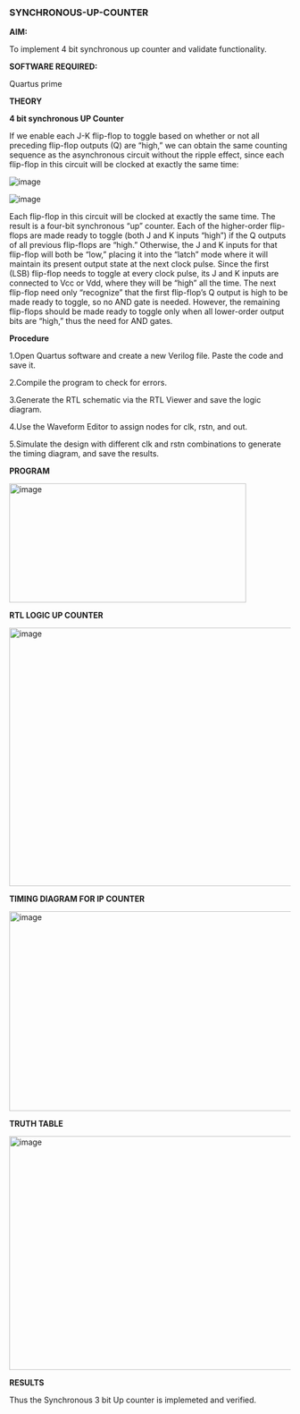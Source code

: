 ### SYNCHRONOUS-UP-COUNTER

**AIM:**

To implement 4 bit synchronous up counter and validate functionality.

**SOFTWARE REQUIRED:**

Quartus prime

**THEORY**

**4 bit synchronous UP Counter**

If we enable each J-K flip-flop to toggle based on whether or not all preceding flip-flop outputs (Q) are “high,” we can obtain the same counting sequence as the asynchronous circuit without the ripple effect, since each flip-flop in this circuit will be clocked at exactly the same time:

![image](https://github.com/naavaneetha/SYNCHRONOUS-UP-COUNTER/assets/154305477/d5db3fa0-e413-404c-b80e-b2f39d82e7e8)


![image](https://github.com/naavaneetha/SYNCHRONOUS-UP-COUNTER/assets/154305477/52cb61eb-d04b-442d-810c-31185a68410b)

Each flip-flop in this circuit will be clocked at exactly the same time.
The result is a four-bit synchronous “up” counter. Each of the higher-order flip-flops are made ready to toggle (both J and K inputs “high”) if the Q outputs of all previous flip-flops are “high.”
Otherwise, the J and K inputs for that flip-flop will both be “low,” placing it into the “latch” mode where it will maintain its present output state at the next clock pulse.
Since the first (LSB) flip-flop needs to toggle at every clock pulse, its J and K inputs are connected to Vcc or Vdd, where they will be “high” all the time.
The next flip-flop need only “recognize” that the first flip-flop’s Q output is high to be made ready to toggle, so no AND gate is needed.
However, the remaining flip-flops should be made ready to toggle only when all lower-order output bits are “high,” thus the need for AND gates.

**Procedure**

1.Open Quartus software and create a new Verilog file. Paste the code and save it.

2.Compile the program to check for errors.

3.Generate the RTL schematic via the RTL Viewer and save the logic diagram.

4.Use the Waveform Editor to assign nodes for clk, rstn, and out.

5.Simulate the design with different clk and rstn combinations to generate the timing diagram, and save the results. 

**PROGRAM**

<img width="424" height="213" alt="image" src="https://github.com/user-attachments/assets/4f8d71d5-223d-4c89-8ade-0a98303eeeb9" />



**RTL LOGIC UP COUNTER**

<img width="653" height="462" alt="image" src="https://github.com/user-attachments/assets/e008d932-9298-4910-906e-796bf8b9c2d4" />


**TIMING DIAGRAM FOR IP COUNTER**

<img width="1883" height="357" alt="image" src="https://github.com/user-attachments/assets/b357885f-21a9-42b6-80e1-adfcfa86c9b4" />


**TRUTH TABLE**

<img width="838" height="418" alt="image" src="https://github.com/user-attachments/assets/945a9ade-e5eb-477c-a7a8-34029f8d1ea3" />


**RESULTS**

Thus the Synchronous 3 bit Up counter is implemeted and verified.
